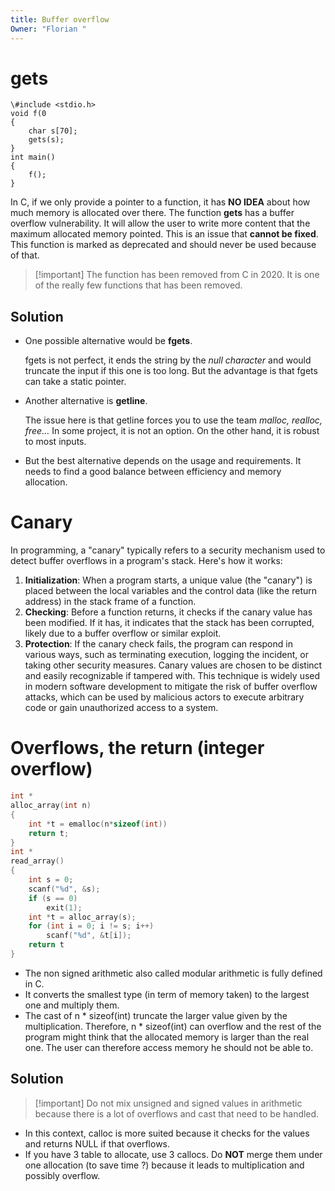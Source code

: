 ```yaml
---
title: Buffer overflow
Owner: "Florian "
---
```

# gets
```Shell
\#include <stdio.h>
void f(0
{
	char s[70];
	gets(s);
}
int main()
{
	f();
}
```
In C, if we only provide a pointer to a function, it has **NO IDEA** about how much memory is allocated over there.
The function **gets** has a buffer overflow vulnerability. It will allow the user to write more content that the maximum allocated memory pointed. This is an issue that **cannot be fixed**.
This function is marked as deprecated and should never be used because of that.

> [!important] The function has been removed from C in 2020. It is one of the really few functions that has been removed.
## Solution
- One possible alternative would be **fgets**.
    
    fgets is not perfect, it ends the string by the _null character_ and would truncate the input if this one is too long. But the advantage is that fgets can take a static pointer.
    
- Another alternative is **getline**.
    
    The issue here is that getline forces you to use the team _malloc, realloc, free…_ In some project, it is not an option. On the other hand, it is robust to most inputs.
    
- But the best alternative depends on the usage and requirements. It needs to find a good balance between efficiency and memory allocation.
# Canary
In programming, a "canary" typically refers to a security mechanism used to detect buffer overflows in a program's stack.
Here's how it works:
1. **Initialization**: When a program starts, a unique value (the "canary") is placed between the local variables and the control data (like the return address) in the stack frame of a function.
2. **Checking**: Before a function returns, it checks if the canary value has been modified. If it has, it indicates that the stack has been corrupted, likely due to a buffer overflow or similar exploit.
3. **Protection**: If the canary check fails, the program can respond in various ways, such as terminating execution, logging the incident, or taking other security measures.
Canary values are chosen to be distinct and easily recognizable if tampered with. This technique is widely used in modern software development to mitigate the risk of buffer overflow attacks, which can be used by malicious actors to execute arbitrary code or gain unauthorized access to a system.
  
# Overflows, the return (integer overflow)
```C
int *
alloc_array(int n)
{
	int *t = emalloc(n*sizeof(int))
	return t;
}
int *
read_array()
{
	int s = 0;
	scanf("%d", &s);
	if (s == 0)
		exit(1);
	int *t = alloc_array(s);
	for (int i = 0; i != s; i++)
		scanf("%d", &t[i]);
	return t
}
```
- The non signed arithmetic also called modular arithmetic is fully defined in C.
- It converts the smallest type (in term of memory taken) to the largest one and multiply them.
- The cast of n * sizeof(int) truncate the larger value given by the multiplication.
Therefore, n * sizeof(int) can overflow and the rest of the program might think that the allocated memory is larger than the real one. The user can therefore access memory he should not be able to.
## Solution

> [!important] Do not mix unsigned and signed values in arithmetic because there is a lot of overflows and cast that need to be handled.
- In this context, calloc is more suited because it checks for the values and returns NULL if that overflows.
- If you have 3 table to allocate, use 3 callocs. Do **NOT** merge them under one allocation (to save time ?) because it leads to multiplication and possibly overflow.